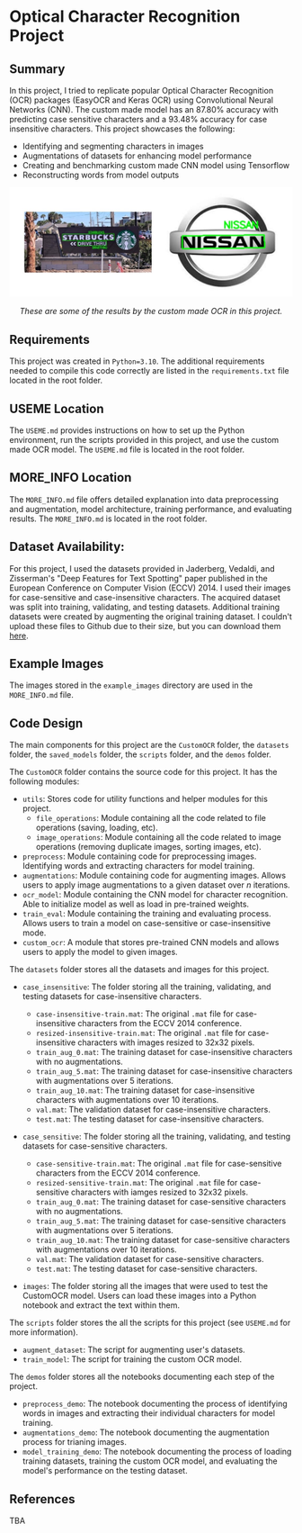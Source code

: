 # Optical Character Recognition Project

## Summary
In this project, I tried to replicate popular Optical Character Recognition (OCR) packages (EasyOCR and Keras OCR) using Convolutional Neural Networks (CNN). The custom made model has an 87.80% accuracy with predicting case sensitive characters and a 93.48% accuracy for case insensitive characters. This project showcases the following:
 - Identifying and segmenting characters in images
 - Augmentations of datasets for enhancing model performance
 - Creating and benchmarking custom made CNN model using Tensorflow
 - Reconstructing words from model outputs

<p align="center">
  <img src="example_images/CustomOCR_Example_Images.jpg" />
</p>

<p align="center">
  <em>
    These are some of the results by the custom made OCR in this project.
  </em>
</p>

## Requirements
This project was created in `Python=3.10`. The additional requirements needed to compile this code correctly are listed in the `requirements.txt` file located in the root folder.

## USEME Location
The `USEME.md` provides instructions on how to set up the Python environment, run the scripts provided in this project, and use the custom made OCR model. The `USEME.md` file is located in the root folder.

## MORE_INFO Location
The `MORE_INFO.md` file offers detailed explanation into data preprocessing and augmentation, model architecture, training performance, and evaluating results. The `MORE_INFO.md` is located in the root folder.

## Dataset Availability:
For this project, I used the datasets provided in Jaderberg, Vedaldi, and Zisserman's "Deep Features for Text Spotting" paper published in the European Conference on Computer Vision (ECCV) 2014. I used their images for case-sensitive and case-insensitive characters. The acquired dataset was split into training, validating, and testing datasets. Additional training datasets were created by augmenting the original training dataset. I couldn't upload these files to Github due to their size, but you can download them [here](https://drive.google.com/drive/folders/1R9Kfkp2E39SamfRr7D0zXWMf4QwYKzhu?usp=drive_link).

## Example Images
The images stored in the `example_images` directory are used in the `MORE_INFO.md` file.

## Code Design
The main components for this project are the `CustomOCR` folder, the `datasets` folder, the `saved_models` folder, the `scripts` folder, and the `demos` folder.

The `CustomOCR` folder contains the source code for this project. It has the following modules:
 - `utils`: Stores code for utility functions and helper modules for this project.
    - `file_operations`: Module containing all the code related to file operations (saving, loading, etc).
    - `image_operations`: Module containing all the code related to image operations (removing duplicate images, sorting images, etc).
 - `preprocess`: Module containing code for preprocessing images. Identifying words and extracting characters for model training.
 - `augmentations`: Module containing code for augmenting images. Allows users to apply image augmentations to a given dataset over $n$ iterations.
 - `ocr_model`: Module containing the CNN model for character recognition. Able to initialize model as well as load in pre-trained weights. 
 - `train_eval`: Module containing the training and evaluating process. Allows users to train a model on case-sensitive or case-insensitive mode. 
 - `custom_ocr`: A module that stores pre-trained CNN models and allows users to apply the model to given images.

The `datasets` folder stores all the datasets and images for this project.
 - `case_insensitive`: The folder storing all the training, validating, and testing datasets for case-insensitive characters.
    - `case-insensitive-train.mat`: The original `.mat` file for case-insensitive characters from the ECCV 2014 conference.
    - `resized-insensitive-train.mat`: The original `.mat` file for case-insensitive characters with images resized to 32x32 pixels.
    - `train_aug_0.mat`: The training dataset for case-insensitive characters with no augmentations.
    - `train_aug_5.mat`: The training dataset for case-insensitive characters with augmentations over 5 iterations.
    - `train_aug_10.mat`: The training dataset for case-insensitive characters with augmentations over 10 iterations.
    - `val.mat`: The validation dataset for case-insensitive characters.
    - `test.mat`: The testing dataset for case-insensitive characters.

 - `case_sensitive`: The folder storing all the training, validating, and testing datasets for case-sensitive characters.
    - `case-sensitive-train.mat`: The original `.mat` file for case-sensitive characters from the ECCV 2014 conference.
    - `resized-sensitive-train.mat`: The original `.mat` file for case-sensitive characters with iamges resized to 32x32 pixels.
    - `train_aug_0.mat`: The training dataset for case-sensitive characters with no augmentations.
    - `train_aug_5.mat`: The training dataset for case-sensitive characters with augmentations over 5 iterations.
    - `train_aug_10.mat`: The training dataset for case-sensitive characters with augmentations over 10 iterations.
    - `val.mat`: The validation dataset for case-sensitive characters.
    - `test.mat`: The testing dataset for case-sensitive characters.

 - `images`: The folder storing all the images that were used to test the CustomOCR model. Users can load these images into a Python notebook and extract the text within them. 

The `scripts` folder stores the all the scripts for this project (see `USEME.md` for more information).
 - `augment_dataset`: The script for augmenting user's datasets.
 - `train_model`: The script for training the custom OCR model.

The `demos` folder stores all the notebooks documenting each step of the project.
 - `preprocess_demo`: The notebook documenting the process of identifying words in images and extracting their individual characters for model training.
 - `augmentations_demo`: The notebook documenting the augmentation process for trianing images.
 - `model_training_demo`: The notebook documenting the process of loading training datasets, training the custom OCR model, and evaluating the model's performance on the testing dataset.

## References
TBA
